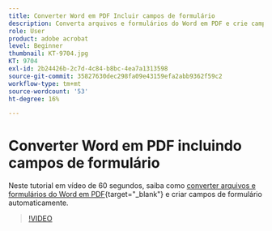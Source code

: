 ```yaml
---
title: Converter Word em PDF Incluir campos de formulário
description: Converta arquivos e formulários do Word em PDF e crie campos de formulário automaticamente
role: User
product: adobe acrobat
level: Beginner
thumbnail: KT-9704.jpg
KT: 9704
exl-id: 2b24426b-2c7d-4c84-b8bc-4ea7a1313598
source-git-commit: 35827630dec298fa09e43159efa2abb9362f59c2
workflow-type: tm+mt
source-wordcount: '53'
ht-degree: 16%

---
```


# Converter Word em PDF incluindo campos de formulário

Neste tutorial em vídeo de 60 segundos, saiba como [converter arquivos e formulários do Word em PDF](https://www.adobe.com/br/acrobat/online/word-to-pdf.html){target=&quot;_blank&quot;} e criar campos de formulário automaticamente.

>[!VIDEO](https://video.tv.adobe.com/v/340082?hidetitle=true)
